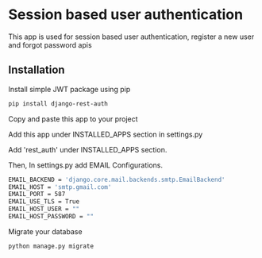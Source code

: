 # Session based user authentication

This app is used for session based user authentication, register a new user and forgot password apis


## Installation

Install simple JWT package using pip

```bash
pip install django-rest-auth
```

Copy and paste this app to your project

Add this app under INSTALLED_APPS section in settings.py

Add 'rest_auth' under INSTALLED_APPS section.

Then, In settings.py add EMAIL Configurations.

```bash
EMAIL_BACKEND = 'django.core.mail.backends.smtp.EmailBackend'
EMAIL_HOST = 'smtp.gmail.com'
EMAIL_PORT = 587
EMAIL_USE_TLS = True
EMAIL_HOST_USER = ""
EMAIL_HOST_PASSWORD = ""
```

Migrate your database
```bash
python manage.py migrate
```

